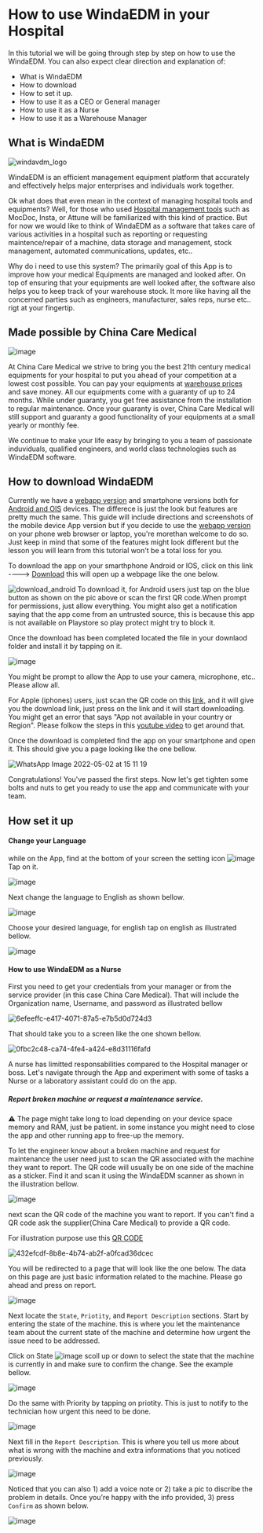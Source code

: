# How to use WindaEDM in your Hospital

In this tutorial we will be going through step by step on how to use the WindaEDM. 
You can also expect clear direction and explanation of:



- What is WindaEDM
- How to download 
- How to set it up.
- How to use it as a CEO or General manager
- How to use it as a Nurse 
- How to use it as a Warehouse Manager




## What is WindaEDM


![windavdm_logo](https://user-images.githubusercontent.com/55901714/166229046-78afaaa5-477a-4509-9fae-dd59b5a2d1d1.jpg)


WindaEDM is an efficient management equipment platform that accurately and effectively helps major enterprises and individuals work together. 

Ok what does that even mean in the context of managing hospital tools and equipments?
Well, for those who used [Hospital management tools](https://en.wikipedia.org/wiki/Hospital_information_system) such as MocDoc, Insta, or Attune will be familiarized with this kind of practice. But for now we would like to think of WindaEDM as a software that takes care of various activities in a hospital such as reporting or requesting maintence/repair of a machine, data storage and management, stock management, automated communications, updates, etc..

Why do i need to use this system? The primarily goal of this App is to improve how your medical Equipments are managed and looked after. On top of ensuring that your equipments are well looked after, the software also helps you to keep track of your warehouse stock. It more like having all the concerned parties such as engineers, manufacturer, sales reps, nurse etc.. rigt at your fingertip.


## Made possible by China Care Medical
![image](https://user-images.githubusercontent.com/55901714/166336403-7437043e-0209-413a-b7ea-6eef660e72fd.png)


At China Care Medical we strive to bring you the best 21th century medical equipments for your hospital to put you ahead of your competition at a lowest cost possible. You can pay your equipments at [warehouse prices](https://www.chinacaremedical.com/) and save money. All our equipments come with a guaranty of up to 24 months. While under guaranty, you get free assistance from the installation to regular maintenance. Once your guaranty is over, China Care Medical will still support and guaranty a good functionality of your equipments at a small yearly or monthly fee.

We continue to make your life easy by bringing to you a team of passionate induviduals, qualified engineers, and world class technologies such as WindaEDM software.


## How to download WindaEDM

Currently we have a [webapp version](http://saas.windasoft.com/manage#manage/welcome) and smartphone versions both for [Android and OIS](http://saas.windasoft.com/download) devices. The differece is just the look but features are pretty much the same.
This guide will include directions and screenshots of the mobile device App version but if you decide to use the [webapp version](http://saas.windasoft.com/manage#manage/welcome) on your phone web browser or laptop, you're morethan welcome to do so. Just keep in mind that some of the features might look different but the lesson you will learn from this tutorial won't be a total loss for you.

To download the app on your smarthphone Android or IOS, click on this link ----> [Download](http://saas.windasoft.com/download) this will open up a webpage like the one below.


![download_android](https://user-images.githubusercontent.com/55901714/166917209-962179bf-aa5c-4b83-9076-ce48db1eae79.jpg)
To download it, for Android users just tap on the blue button as shown on the pic above or scan the first QR code.When prompt for permissions, just allow everything. You might also get a notification saying that the app come from an untrusted source, this is because this app is not available on Playstore so play protect might try to block it.


Once the download has been completed located the file in your downlaod folder and install it by tapping on it.

![image](https://user-images.githubusercontent.com/55901714/166921676-f3ce7813-f4fc-42e5-8d02-11f6a4ed7d85.png)

You might be prompt to allow the App to use your camera, microphone, etc.. Please allow all. 


For Apple (iphones) users, just scan the QR code on this [link,](https://user-images.githubusercontent.com/55901714/166917209-962179bf-aa5c-4b83-9076-ce48db1eae79.jpg) and it will give you the download link, just press on the link and it will start downloading. You might get an error that says "App not available in your country or Region". Please folkow the steps in this [youtube video](https://www.youtube.com/watch?v=fhrDLIvru_M) to get around that.


Once the download is completed find the app on your smartphone and open it. This should give you a page looking like the one bellow.

![WhatsApp Image 2022-05-02 at 15 11 19](https://user-images.githubusercontent.com/55901714/166922858-3095cbe9-5f39-423b-b053-0299a6303e8f.jpeg)

Congratulations! You've passed the first steps. Now let's get tighten some bolts and nuts to get you ready to use the app and communicate with your team.

## How set it up

#### Change your Language

while on the App, find at the bottom of your screen the setting icon ![image](https://user-images.githubusercontent.com/55901714/166923715-2cdbdcb3-c477-4ade-b738-d28ecd29dea0.png) Tap on it.

![image](https://user-images.githubusercontent.com/55901714/166924143-e06b5ebf-3ae4-4a7c-a396-d9906b01703d.png)

Next change the language to English as shown bellow.

![image](https://user-images.githubusercontent.com/55901714/166924495-95847c90-d90f-4333-97c6-a77183fdfada.png)

Choose your desired language, for english tap on english as illustrated bellow.

![image](https://user-images.githubusercontent.com/55901714/166925041-4d7fc7e7-7b1b-4e98-bd38-7dfbd3cc3566.png)


#### How to use WindaEDM as a Nurse

First you need to get your credentials from your manager or from the service provider (in this case China Care Medical).
That will include the Organization name, Username, and password as illustrated bellow

![6efeeffc-e417-4071-87a5-e7b5d0d724d3](https://user-images.githubusercontent.com/55901714/166927040-ffcba8d9-d4f8-4077-a492-8bcde73cdd16.jpg)

That should take you to a screen like the one shown bellow.

![0fbc2c48-ca74-4fe4-a424-e8d31116fafd](https://user-images.githubusercontent.com/55901714/166927341-52123dcc-ecb9-4f59-adae-80c2735f4945.jpg)


A nurse has limitted responsabilities compared to the Hospital manager or boss.
Let's navigate through the App and experiment with some of tasks a Nurse or a laboratory assistant could do on the app.

##### Report broken machine or request a maintenance service.

⚠️ The page might take long to load depending on your device space memory and RAM, just be patient. in some instance you might need to close the app and other running app to free-up the memory.
 
 To let the engineer know about a broken machine and request for maintenance the user need just to scan the QR associated with the machine they want to report. The QR code will usually be on one side of the machine as a sticker. Find it and scan it using the WindaEDM scanner as shown in the illustration bellow.

![image](https://user-images.githubusercontent.com/55901714/166929317-e54c2b74-552d-4b39-b132-3192f57d2564.png)

next scan the QR code of the machine you want to report.
If you can't find a QR code ask the supplier(China Care Medical) to provide a QR code. 

For illustration purpose use this [QR CODE](https://github.com/py-tony/how-to-use-the-windaedm-assistant-from-china-care-medical/blob/main/9443e0de-3f17-417b-8e6b-b8b43185e2ae.jpg)

![432efcdf-8b8e-4b74-ab2f-a0fcad36dcec](https://user-images.githubusercontent.com/55901714/166931640-11f22142-1f90-4ae7-9f15-9e8dfb0e683e.jpg)

You will be redirected to a page that will look like the one below. The data on this page are just basic information related to the machine. Please go ahead and press on report.

![image](https://user-images.githubusercontent.com/55901714/166944525-1a7af72c-db16-41d8-a265-5913ea1702fc.png)

Next locate the `State`, `Priotity`, and `Report Description` sections. 
Start by entering the state of the machine. this is where you let the maintenance team about the current state of the machine and determine how urgent the issue need to be addressed. 

Click on State ![image](https://user-images.githubusercontent.com/55901714/166948266-58d75113-0b64-4bfd-9013-ea0b79bd2ad8.png) scoll up or down to select the state that the machine is currently in and make sure to confirm the change. See the example bellow.


![image](https://user-images.githubusercontent.com/55901714/166948061-3520b5f5-fd7e-4616-9100-67663d81a126.png)

Do the same with Priority by tapping on priotity. This is just to notify to the technician how urgent this need to be done.

![image](https://user-images.githubusercontent.com/55901714/167037358-4e863c23-7f71-4957-a0dd-15bccf04bdb2.png)

Next fill in the `Report Description`. This is where you tell us more  about what is wrong with the machine and extra informations that you noticed previously.

![image](https://user-images.githubusercontent.com/55901714/167038542-2470d8a2-29dc-4c8f-82a1-89566f8891fb.png)


Noticed that you can also 1) add a voice note or 2) take a pic to discribe the problem in details. Once you're happy with the info provided, 3) press `Confirm` as shown below.


![image](https://user-images.githubusercontent.com/55901714/167041233-160590ae-ef11-4504-9988-35f8cf50b6fd.png)






